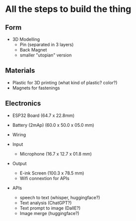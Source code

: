 # All the steps to build the thing


## Form 

- 3D Modelling  
    - Pin (separated in 3 layers)
    - Back Magnet
    - smaller "utopian" version

## Materials

- Plastic for 3D printing (what kind of plastic? color?)
- Magnets for fastenings

## Electronics

- ESP32 Board (64.7 x 22.8mm)
- Battery (2mAp) (60.0 x 50.0 x 05.0 mm)
- Wiring 

- Input
    - Microphone (16.7 x 12.7 x 01.8 mm)

- Output 
    - E-ink Screen (100.3 x 78.5 mm)
    - Wifi connextion for APIs


- APIs
    - speech to text (whisper, huggingface?)
    - Text analysis (ChatGPT?)
    - Text prompt to image (DallE?)
    - Image merge (huggingface?)
 


